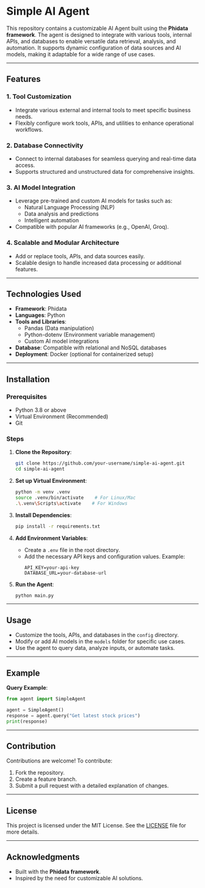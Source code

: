 # Simple AI Agent

This repository contains a customizable AI Agent built using the **Phidata framework**. The agent is designed to integrate with various tools, internal APIs, and databases to enable versatile data retrieval, analysis, and automation. It supports dynamic configuration of data sources and AI models, making it adaptable for a wide range of use cases.

---

## Features

### 1. **Tool Customization**

- Integrate various external and internal tools to meet specific business needs.
- Flexibly configure work tools, APIs, and utilities to enhance operational workflows.

### 2. **Database Connectivity**

- Connect to internal databases for seamless querying and real-time data access.
- Supports structured and unstructured data for comprehensive insights.

### 3. **AI Model Integration**

- Leverage pre-trained and custom AI models for tasks such as:
  - Natural Language Processing (NLP)
  - Data analysis and predictions
  - Intelligent automation
- Compatible with popular AI frameworks (e.g., OpenAI, Groq).

### 4. **Scalable and Modular Architecture**

- Add or replace tools, APIs, and data sources easily.
- Scalable design to handle increased data processing or additional features.

---

## Technologies Used

- **Framework**: Phidata
- **Languages**: Python
- **Tools and Libraries**:
  - Pandas (Data manipulation)
  - Python-dotenv (Environment variable management)
  - Custom AI model integrations
- **Database**: Compatible with relational and NoSQL databases
- **Deployment**: Docker (optional for containerized setup)

---

## Installation

### Prerequisites

- Python 3.8 or above
- Virtual Environment (Recommended)
- Git

### Steps

1. **Clone the Repository**:

   ```bash
   git clone https://github.com/your-username/simple-ai-agent.git
   cd simple-ai-agent
   ```

2. **Set up Virtual Environment**:

   ```bash
   python -m venv .venv
   source .venv/bin/activate    # For Linux/Mac
   .\.venv\Scripts\activate    # For Windows
   ```

3. **Install Dependencies**:

   ```bash
   pip install -r requirements.txt
   ```

4. **Add Environment Variables**:

   - Create a `.env` file in the root directory.
   - Add the necessary API keys and configuration values. Example:
     ```env
     API_KEY=your-api-key
     DATABASE_URL=your-database-url
     ```

5. **Run the Agent**:

   ```bash
   python main.py
   ```

---

## Usage

- Customize the tools, APIs, and databases in the `config` directory.
- Modify or add AI models in the `models` folder for specific use cases.
- Use the agent to query data, analyze inputs, or automate tasks.

---

## Example

**Query Example**:

```python
from agent import SimpleAgent

agent = SimpleAgent()
response = agent.query("Get latest stock prices")
print(response)
```

---

## Contribution

Contributions are welcome! To contribute:

1. Fork the repository.
2. Create a feature branch.
3. Submit a pull request with a detailed explanation of changes.

---

## License

This project is licensed under the MIT License. See the [LICENSE](LICENSE) file for more details.

---

## Acknowledgments

- Built with the **Phidata framework**.
- Inspired by the need for customizable AI solutions.

